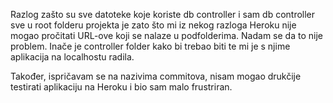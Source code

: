 Razlog zašto su sve datoteke koje koriste db controller i sam db controller sve u root folderu projekta je zato što
mi iz nekog razloga Heroku nije mogao pročitati URL-ove koji se nalaze u podfolderima. Nadam se da to nije problem.
Inače je controller folder kako bi trebao biti te mi je s njime aplikacija na localhostu radila.

Također, ispričavam se na nazivima commitova, nisam mogao drukčije testirati aplikaciju na Heroku i bio sam malo frustriran.
